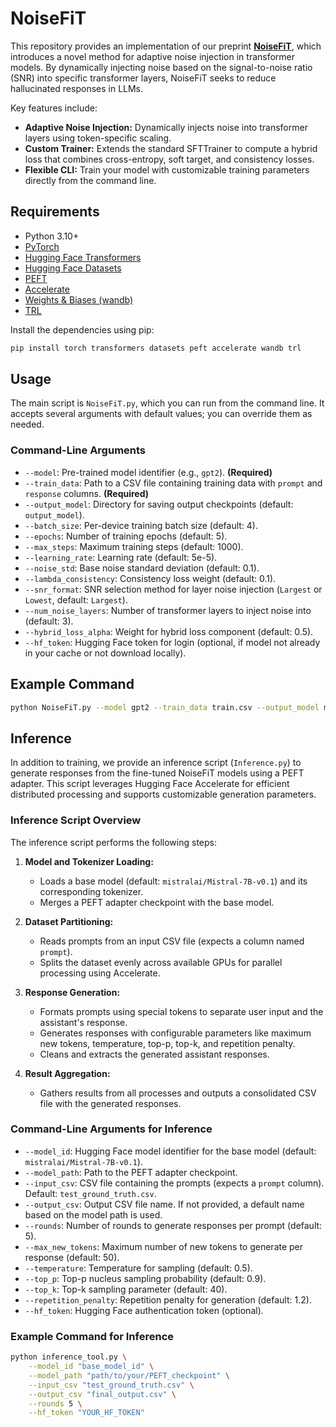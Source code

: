 # NoiseFiT

This repository provides an implementation of our preprint **[NoiseFiT](https://arxiv.org/abs/2504.03302)**, which introduces a novel method for adaptive noise injection in transformer models. By dynamically injecting noise based on the signal-to-noise ratio (SNR) into specific transformer layers, NoiseFiT seeks to reduce hallucinated responses in LLMs.

Key features include:
- **Adaptive Noise Injection:** Dynamically injects noise into transformer layers using token-specific scaling.
- **Custom Trainer:** Extends the standard SFTTrainer to compute a hybrid loss that combines cross-entropy, soft target, and consistency losses.
- **Flexible CLI:** Train your model with customizable training parameters directly from the command line.

## Requirements

- Python 3.10+
- [PyTorch](https://pytorch.org/)
- [Hugging Face Transformers](https://github.com/huggingface/transformers)
- [Hugging Face Datasets](https://github.com/huggingface/datasets)
- [PEFT](https://github.com/huggingface/peft)
- [Accelerate](https://github.com/huggingface/accelerate)
- [Weights & Biases (wandb)](https://wandb.ai/site)
- [TRL](https://github.com/lvwerra/trl)

Install the dependencies using pip:

```bash
pip install torch transformers datasets peft accelerate wandb trl
```

## Usage

The main script is `NoiseFiT.py`, which you can run from the command line. It accepts several arguments with default values; you can override them as needed.

### Command-Line Arguments

- `--model`: Pre-trained model identifier (e.g., `gpt2`). **(Required)**
- `--train_data`: Path to a CSV file containing training data with `prompt` and `response` columns. **(Required)**
- `--output_model`: Directory for saving output checkpoints (default: `output_model`).
- `--batch_size`: Per-device training batch size (default: 4).
- `--epochs`: Number of training epochs (default: 5).
- `--max_steps`: Maximum training steps (default: 1000).
- `--learning_rate`: Learning rate (default: 5e-5).
- `--noise_std`: Base noise standard deviation (default: 0.1).
- `--lambda_consistency`: Consistency loss weight (default: 0.1).
- `--snr_format`: SNR selection method for layer noise injection (`Largest` or `Lowest`, default: `Largest`).
- `--num_noise_layers`: Number of transformer layers to inject noise into (default: 3).
- `--hybrid_loss_alpha`: Weight for hybrid loss component (default: 0.5).
- `--hf_token`: Hugging Face token for login (optional, if model not already in your cache or not download locally).

## Example Command

```bash
python NoiseFiT.py --model gpt2 --train_data train.csv --output_model my_output --batch_size 4 --epochs 5 --hf_token YOUR_HF_TOKEN
```

## Inference

In addition to training, we provide an inference script (`Inference.py`) to generate responses from the fine-tuned NoiseFiT models using a PEFT adapter. This script leverages Hugging Face Accelerate for efficient distributed processing and supports customizable generation parameters.

### Inference Script Overview

The inference script performs the following steps:

1. **Model and Tokenizer Loading:**  
   - Loads a base model (default: `mistralai/Mistral-7B-v0.1`) and its corresponding tokenizer.
   - Merges a PEFT adapter checkpoint with the base model.

2. **Dataset Partitioning:**  
   - Reads prompts from an input CSV file (expects a column named `prompt`).
   - Splits the dataset evenly across available GPUs for parallel processing using Accelerate.

3. **Response Generation:**  
   - Formats prompts using special tokens to separate user input and the assistant's response.
   - Generates responses with configurable parameters like maximum new tokens, temperature, top-p, top-k, and repetition penalty.
   - Cleans and extracts the generated assistant responses.

4. **Result Aggregation:**  
   - Gathers results from all processes and outputs a consolidated CSV file with the generated responses.

### Command-Line Arguments for Inference

- `--model_id`: Hugging Face model identifier for the base model (default: `mistralai/Mistral-7B-v0.1`).
- `--model_path`: Path to the PEFT adapter checkpoint.
- `--input_csv`: CSV file containing the prompts (expects a `prompt` column). Default: `test_ground_truth.csv`.
- `--output_csv`: Output CSV file name. If not provided, a default name based on the model path is used.
- `--rounds`: Number of rounds to generate responses per prompt (default: 5).
- `--max_new_tokens`: Maximum number of new tokens to generate per response (default: 50).
- `--temperature`: Temperature for sampling (default: 0.5).
- `--top_p`: Top-p nucleus sampling probability (default: 0.9).
- `--top_k`: Top-k sampling parameter (default: 40).
- `--repetition_penalty`: Repetition penalty for generation (default: 1.2).
- `--hf_token`: Hugging Face authentication token (optional).

### Example Command for Inference

```bash
python inference_tool.py \
    --model_id "base_model_id" \
    --model_path "path/to/your/PEFT_checkpoint" \
    --input_csv "test_ground_truth.csv" \
    --output_csv "final_output.csv" \
    --rounds 5 \
    --hf_token "YOUR_HF_TOKEN"

